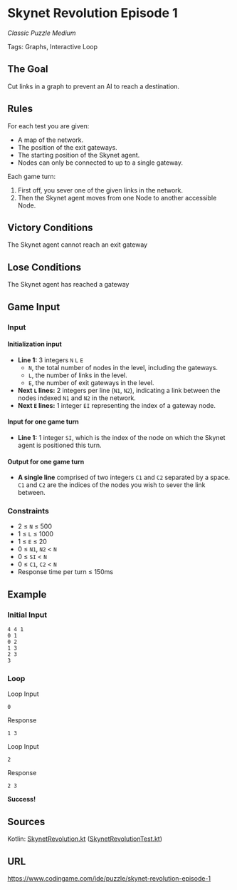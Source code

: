 # Skynet Revolution Episode 1

*Classic Puzzle Medium*

Tags: Graphs, Interactive Loop

## The Goal
Cut links in a graph to prevent an AI to reach a destination.

## Rules

For each test you are given:
* A map of the network.
* The position of the exit gateways.
* The starting position of the Skynet agent.
* Nodes can only be connected to up to a single gateway.

Each game turn:
1. First off, you sever one of the given links in the network.
1. Then the Skynet agent moves from one Node to another accessible Node.

## Victory Conditions
The Skynet agent cannot reach an exit gateway
 
## Lose Conditions
The Skynet agent has reached a gateway

## Game Input
### Input
#### Initialization input
* **Line 1:** 3 integers `N` `L` `E`
  - `N`, the total number of nodes in the level, including the gateways.
  - `L`, the number of links in the level.
  - `E`, the number of exit gateways in the level.
* **Next `L` lines:** 2 integers per line (`N1`, `N2`), indicating a link between the nodes indexed `N1` and `N2` in the network.
* **Next `E` lines:** 1 integer `EI` representing the index of a gateway node.

#### Input for one game turn
* **Line 1:** 1 integer `SI`, which is the index of the node on which the Skynet agent is positioned this turn.

#### Output for one game turn
* **A single line** comprised of two integers `C1` and `C2` separated by a space. `C1` and `C2` are the indices of the nodes you wish to sever the link between.

### Constraints
* 2 ≤ `N` ≤ 500
* 1 ≤ `L` ≤ 1000
* 1 ≤ `E` ≤ 20
* 0 ≤ `N1`, `N2` < `N`
* 0 ≤ `SI` < `N`
* 0 ≤ `C1`, `C2` < `N`
* Response time per turn ≤ 150ms

## Example
### Initial Input
```
4 4 1
0 1
0 2
1 3
2 3
3
```
### Loop
Loop Input
``` 
0
```
Response
``` 
1 3
```
Loop Input
``` 
2
```
Response
``` 
2 3
```
**Success!**

## Sources
Kotlin: [SkynetRevolution.kt](SkynetRevolution.kt) ([SkynetRevolutionTest.kt](../../test/kotlin/SkynetRevolutionGraphLibraryTest.kt))

## URL
<https://www.codingame.com/ide/puzzle/skynet-revolution-episode-1>
